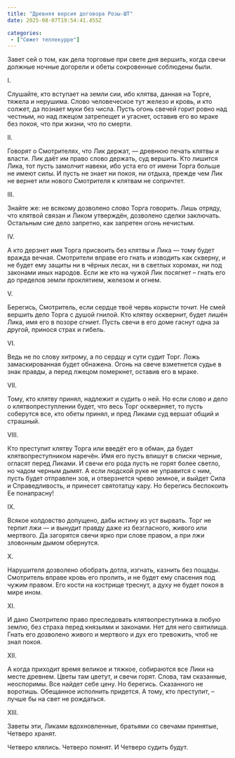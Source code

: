 ```yaml
---
title: "Древняя версия договора Розы-ШТ"
date: 2025-08-07T19:54:41.455Z

categories:
 - ["Сюжет теллекурре"]
---
```


Завет сей о том, как дела торговые при свете дня вершить, когда свечи
должные ночные догорели и обеты сокровенные соблюдены были.

I.

Слушайте, кто вступает на земли сии, ибо клятва, данная на Торге, тяжела
и нерушима. Слово человеческое тут железо и кровь, и кто солжет, да
познает муки без числа. Пусть огонь свечей горит ровно над честным, но
над лжецом затрепещет и угаснет, оставив его во мраке без покоя, что при
жизни, что по смерти.

II\.

Говорят о Смотрителях, что Лик держат, — древнюю печать клятвы и власти.
Лик даёт им право слово держать, суд вершить. Кто лишится Лика, тот
пусть замолчит навеки, ибо уста его от имени Торга больше не имеют силы.
И пусть не знает ни покоя, ни отдыха, прежде чем Лик не вернет или
нового Смотрителя к клятвам не сопричтет.

III\.

Знайте же: не всякому дозволено слово Торга говорить. Лишь отряду, что
клятвой связан и Ликом утверждён, дозволено сделки заключать. Остальным
сие дело запретно, как запретен огонь нечистым.

IV\.

А кто дерзнет имя Торга присвоить без клятвы и Лика — тому будет вражда
вечная. Смотрители вправе его гнать и изводить как скверну, и не будет
ему защиты ни в чёрных лесах, ни в светлых хоромах, ни под законами иных
народов. Если же кто на чужой Лик посягнет – гнать его до пределов земли
проклятием, железом и огнем.

V.

Берегись, Смотритель, если сердце твоё червь корысти точит. Не смей
вершить дело Торга с душой гнилой. Кто клятву осквернит, будет лишён
Лика, имя его в позоре сгниет. Пусть свечи в его доме гаснут одна за
другой, принося страх и гибель.

VI\.

Ведь не по слову хитрому, а по сердцу и сути судит Торг. Ложь
замаскированная будет обнажена. Огонь на свече взметнется судье в знак
правды, а перед лжецом померкнет, оставив его в мраке.

VII\.

Тому, кто клятву принял, надлежит и судить о ней. Но если слово и дело о
клятвопреступлении будет, что весь Торг оскверняет, то пусть соберутся
все, кто обеты принял, и пред Ликами суд вершат общий и страшный.

VIII\.

Кто преступит клятву Торга или введёт его в обман, да будет
клятвопреступником наречён. Имя его пусть впишут в списки черные,
огласят перед Ликами. И свечи его рода пусть не горят более светло, но
чадом черным дымят. А если людской руке не управится с ним, пусть будет
отправлен зов, и отверзнется чрево земное, и выйдет Сила и
Справедливость, и принесет святотатцу кару. Но берегись беспокоить Ее
понапрасну!

IX\.

Всякое колдовство допущено, дабы истину из уст вырвать. Торг не терпит
лжи — и вынудит правду даже из безгласного, живого или мертвого. Да
загорятся свечи ярко при слове правом, а при лжи зловонным дымом
обернутся.

X.

Нарушителя дозволено обобрать дотла, изгнать, казнить без пощады.
Смотритель вправе кровь его пролить, и не будет ему спасения под чужим
правом. Его кости на кострище треснут, а духу не будет покоя в мире
ином.

XI\.

И дано Смотрителю право преследовать клятвопреступника в любую землю,
без страха перед князьями и законами. Нет для него святилища. Гнать его
дозволено живого и мертвого и дух его тревожить, чтоб не знал покоя.

XII\.

А когда приходит время великое и тяжкое, собираются все Лики на месте
древнем. Цветы там цветут, и свечи горят. Слова, там сказанные,
неоспоримы. Все найдет себе цену. Но берегись. Сказанного не воротишь.
Обещанное исполнить придется. А тому, кто преступит, – лучше бы на свет
не рождаться.

XIII\.

Заветы эти, Ликами вдохновленные, братьями со свечами принятые, Четверо
хранят.

Четверо клялись. Четверо помнят. И Четверо судить будут.
